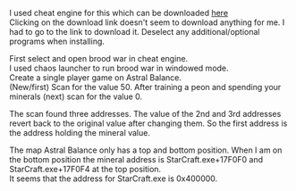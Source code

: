 I used cheat engine for this which can be downloaded [here](https://www.cheatengine.org/downloads.php)  
Clicking on the download link doesn't seem to download anything for me. I had to go to the link to download it. 
Deselect any additional/optional programs when installing.  

First select and open brood war in cheat engine.  
I used chaos launcher to run brood war in windowed mode.  
Create a single player game on Astral Balance.  
(New/first) Scan for the value 50. After training a peon and spending your minerals (next) scan for the value 0.  

The scan found three addresses. 
The value of the 2nd and 3rd addresses revert back to the original value after changing them.
So the first address is the address holding the mineral value.

The map Astral Balance only has a top and bottom position.
When I am on the bottom position the mineral address is StarCraft.exe+17F0F0 and StarCraft.exe+17F0F4 at the top position.  
It seems that the address for StarCraft.exe is 0x400000.
